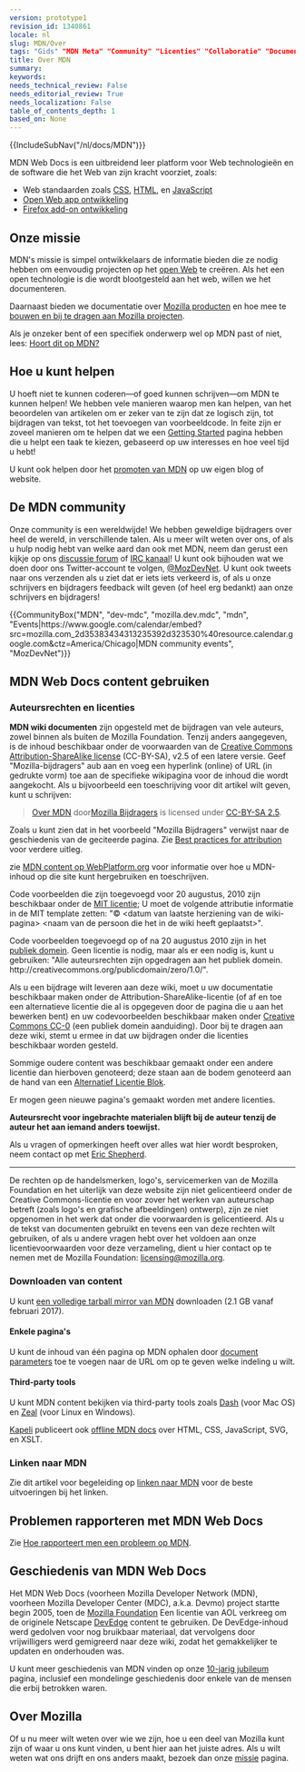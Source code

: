 ```yaml
---
version: prototype1
revision_id: 1340861
locale: nl
slug: MDN/Over
tags: "Gids" "MDN Meta" "Community" "Licenties" "Collaboratie" "Documentație" "Auteursrechten"
title: Over MDN
summary: 
keywords: 
needs_technical_review: False
needs_editorial_review: True
needs_localization: False
table_of_contents_depth: 1
based_on: None
---
```

<div>{{IncludeSubNav("/nl/docs/MDN")}}</div>

<p>MDN Web Docs is een uitbreidend leer platform voor Web technologieën en de software die het Web van zijn kracht voorziet, zoals:</p>

<ul>
 <li>Web standaarden zoals <a href="https://developer.mozilla.org/nl/docs/Web/CSS" title="/nl/docs/Web/CSS">CSS</a>, <a href="https://developer.mozilla.org/nl/docs/Web/HTML" title="/nl/docs/Web/HTML">HTML</a>, en <a href="/nl/docs/JavaScript" title="/en-US/docs/JavaScript">JavaScript</a></li>
 <li><a href="https://developer.mozilla.org/nl/docs/Apps" title="/en-US/docs/Apps">Open Web app ontwikkeling</a></li>
 <li><a href="/nl/docs/Apps" title="/nl/docs/Add-ons">Firefox add-on ontwikkeling</a></li>
</ul>

<h2 id="Onze_missie">Onze missie</h2>

<p>MDN's missie is simpel ontwikkelaars de informatie bieden die ze nodig hebben om eenvoudig projecten op het <a href="https://developer.mozilla.org/nl/docs/Web">open Web</a> te creëren. Als het een open technologie is die wordt blootgesteld aan het web, willen we het documenteren.</p>

<p>Daarnaast bieden we documentatie over <a href="https://developer.mozilla.org/nl/docs/Mozilla">Mozilla producten</a> en hoe mee te&nbsp; <a href="https://developer.mozilla.org/nl/docs/Mozilla">bouwen en bij te dragen aan Mozilla projecten</a>.</p>

<p>Als je onzeker bent of een specifiek onderwerp wel op MDN past of niet, lees: <a href="https://developer.mozilla.org/nl/docs/MDN/Contribute/Guidelines/Does_this_belong_on_MDN">Hoort dit op MDN?</a></p>

<h2 id="Hoe_u_kunt_helpen">Hoe u kunt helpen</h2>

<p>U hoeft niet te kunnen coderen—of goed kunnen schrijven—om MDN te kunnen helpen! We hebben vele manieren waarop men kan helpen, van het beoordelen van artikelen om er zeker van te zijn dat ze logisch zijn, tot bijdragen van tekst, tot het toevoegen van voorbeeldcode. In feite zijn er zoveel manieren om te helpen dat we een <a href="https://developer.mozilla.org/nl/docs/MDN/Getting_started">Getting Started</a> pagina hebben die u helpt een taak te kiezen, gebaseerd op uw interesses en hoe veel tijd u hebt!</p>

<p>U kunt ook helpen door het <a href="/nl/docs/MDN/About/Promote">promoten van MDN</a> op uw eigen blog of website.</p>

<h2 id="De_MDN_community">De MDN community</h2>

<p>Onze community is een wereldwijde! We hebben geweldige bijdragers over heel de wereld, in verschillende talen. Als u meer wilt weten over ons, of als u hulp nodig hebt van welke aard dan ook met MDN, neem dan gerust een kijkje op ons <a href="https://discourse.mozilla-community.org/c/mdn">discussie forum</a> of <a href="irc://irc.mozilla.org#mdn">IRC kanaal</a>! U kunt ook bijhouden wat we doen door ons Twitter-account te volgen, <a href="http://twitter.com/MozDevNet">@MozDevNet</a>. U kunt ook tweets naar ons verzenden als u ziet dat er iets iets verkeerd is, of als u onze schrijvers en bijdragers feedback wilt geven (of heel erg bedankt) aan onze schrijvers en bijdragers!</p>

<p>{{CommunityBox("MDN", "dev-mdc", "mozilla.dev.mdc", "mdn", "Events|https://www.google.com/calendar/embed?src=mozilla.com_2d35383434313235392d323530%40resource.calendar.google.com&amp;ctz=America/Chicago|MDN community events", "MozDevNet")}}</p>

<h2 id="MDN_Web_Docs_content_gebruiken">MDN Web Docs content gebruiken</h2>

<h3 id="Auteursrechten_en_licenties">Auteursrechten en licenties</h3>

<p><strong>MDN wiki documenten</strong> zijn opgesteld met de bijdragen van vele auteurs, zowel binnen als buiten de Mozilla Foundation. Tenzij anders aangegeven, is de inhoud beschikbaar onder de voorwaarden van de <a class="external text" href="http://creativecommons.org/licenses/by-sa/2.5/" rel="nofollow" title="http://creativecommons.org/licenses/by-sa/2.5/">Creative Commons Attribution-ShareAlike license</a> (CC-BY-SA), v2.5 of een latere versie. Geef "Mozilla-bijdragers" aub aan en voeg een hyperlink (online) of URL (in gedrukte vorm) toe aan de specifieke wikipagina voor de inhoud die wordt aangekocht. Als u bijvoorbeeld een toeschrijving voor dit artikel wilt geven, kunt u schrijven:</p>

<blockquote><a href="https://developer.mozilla.org/nl/docs/MDN/Over">Over MDN</a> door<a href="https://developer.mozilla.org/nl/docs/MDN/Over$history">Mozilla Bijdragers</a> is licensed under <a href="http://creativecommons.org/licenses/by-sa/2.5/">CC-BY-SA 2.5</a>.</blockquote>

<p>Zoals u kunt zien dat in het voorbeeld "Mozilla Bijdragers" verwijst naar de geschiedenis van de geciteerde pagina. Zie <a href="http://wiki.creativecommons.org/Marking/Users">Best practices for attribution</a> voor verdere uitleg.</p>

<div class="note">
<p>zie <a href="https://developer.mozilla.org/nl/docs/Archive/Meta_docs/MDN_content_on_WebPlatform.org" title="/en-US/docs/MDN_content_on_WebPlatform.org">MDN content op WebPlatform.org</a> voor informatie over hoe u MDN-inhoud op die site kunt hergebruiken en toeschrijven.</p>
</div>

<p>Code voorbeelden die zijn toegevoegd voor 20 augustus, 2010 zijn beschikbaar onder de <a class="external" href="http://www.opensource.org/licenses/mit-license.php" title="http://www.opensource.org/licenses/mit-license.php">MIT licentie</a>; U moet de volgende attributie informatie in de MIT template zetten:&nbsp;"© &lt;datum van laatste herziening van de wiki-pagina&gt; &lt;naam van de persoon die het in de wiki heeft geplaatst&gt;".</p>

<p>Code voorbeelden toegevoegd op of na 20 augustus 2010 zijn in het <a class="external" href="http://creativecommons.org/publicdomain/zero/1.0/" title="http://wiki.creativecommons.org/Public_domain">publiek domein</a>. Geen licentie is nodig, maar als er een nodig is, kunt u gebruiken:&nbsp;"Alle auteursrechten zijn opgedragen aan het publiek domein. http://creativecommons.org/publicdomain/zero/1.0/".</p>

<p>Als u een bijdrage wilt leveren aan deze wiki, moet u uw documentatie beschikbaar maken onder de Attribution-ShareAlike-licentie (of af en toe een alternatieve licentie die al is opgegeven door de pagina die u aan het bewerken bent) en uw codevoorbeelden beschikbaar maken onder <a href="http://creativecommons.org/publicdomain/zero/1.0/" title="http://creativecommons.org/publicdomain/zero/1.0/">Creative Commons CC-0</a> (een publiek domein aanduiding). Door bij te dragen aan deze wiki, stemt u ermee in dat uw bijdragen onder die licenties beschikbaar worden gesteld.</p>

<p>Sommige oudere content was beschikbaar gemaakt onder een andere licentie dan hierboven genoteerd; deze staan aan de bodem genoteerd aan de hand van een <a class="internal" href="https://developer.mozilla.org/nl/docs/Archive/Meta_docs/Examples/Alternate_License_Block" title="Project:En/Examples/Alternate License Block">Alternatief Licentie Blok</a>.</p>

<div class="warning">
<p>Er mogen geen nieuwe pagina's gemaakt worden met andere licenties.</p>
</div>

<p><strong>Auteursrecht voor ingebrachte materialen blijft bij de auteur tenzij de auteur het aan iemand anders toewijst.</strong></p>

<p>Als u vragen of opmerkingen heeft over alles wat hier wordt besproken, neem contact op met <a class="external" href="mailto:eshepherd@mozilla.com" rel="nofollow" title="mailto:eshepherd@mozilla.com">Eric Shepherd</a>.</p>

<hr />
<p>De rechten op de handelsmerken, logo's, servicemerken van de Mozilla Foundation en het uiterlijk van deze website zijn niet gelicentieerd onder de Creative Commons-licentie en voor zover het werken van auteurschap betreft (zoals logo's en grafische afbeeldingen) ontwerp), zijn ze niet opgenomen in het werk dat onder die voorwaarden is gelicentieerd. Als u de tekst van documenten gebruikt en tevens een van deze rechten wilt gebruiken, of als u andere vragen hebt over het voldoen aan onze licentievoorwaarden voor deze verzameling, dient u hier contact op te nemen met de Mozilla Foundation: <a class="external text" href="mailto:licensing@mozilla.org" rel="nofollow" title="mailto:licensing@mozilla.org">licensing@mozilla.org</a>.</p>

<h3 id="Downloaden_van_content">Downloaden van content</h3>

<p>U kunt <a href="https://mdn-downloads.s3-us-west-2.amazonaws.com/developer.mozilla.org.tar.gz">een volledige tarball mirror van MDN</a> downloaden (2.1 GB vanaf februari 2017).</p>

<h4 id="Enkele_pagina's">Enkele pagina's</h4>

<p>U kunt de inhoud van één pagina op MDN ophalen door <a href="/nl/docs/MDN/Kuma/API#Document_parameters">document parameters</a> toe te voegen naar de URL om op te geven welke indeling u wilt.</p>

<h4 id="Third-party_tools">Third-party tools</h4>

<p>U kunt MDN content bekijken via third-party tools zoals <a href="http://kapeli.com/dash">Dash</a> (voor Mac OS) en <a href="http://zealdocs.org/">Zeal</a> (voor Linux en Windows).</p>

<p><a href="https://kapeli.com/">Kapeli</a> publiceert ook <a href="https://kapeli.com/mdn_offline">offline MDN docs</a> over HTML, CSS, JavaScript, SVG, en XSLT.</p>

<h3 id="Linken_naar_MDN">Linken naar MDN</h3>

<p>Zie dit artikel voor begeleiding op <a href="/nl/docs/MDN/About/Linking_to_MDN">linken naar MDN</a> voor de beste uitvoeringen bij het linken.</p>

<h2 id="Problemen_rapporteren_met_MDN_Web_Docs">Problemen rapporteren met MDN Web Docs</h2>

<p>Zie <a href="/nl/docs/MDN/Contribute/Howto/Report_a_problem">Hoe rapporteert men een probleem op MDN</a>.</p>

<h2 id="Geschiedenis_van_MDN_Web_Docs">Geschiedenis van MDN Web Docs</h2>

<p>Het MDN Web Docs (voorheen Mozilla Developer Network (MDN), voorheen Mozilla Developer Center (MDC), a.k.a. Devmo) project startte begin 2005, toen de <a class="external" href="http://www.mozillafoundation.org">Mozilla Foundation</a> Een licentie van AOL verkreeg om de originele Netscape <a href="https://web.archive.org/web/*/devedge.netscape.com" title="Project:en/DevEdge">DevEdge</a> content te gebruiken. De DevEdge-inhoud werd gedolven voor nog bruikbaar materiaal, dat vervolgens door vrijwilligers werd gemigreerd naar deze wiki, zodat het gemakkelijker te updaten en onderhouden was.</p>

<p>U kunt meer geschiedenis van MDN vinden op onze <a href="/nl/docs/MDN_at_ten">10-jarig jubileum</a> pagina, inclusief een mondelinge geschiedenis door enkele van de mensen die erbij betrokken waren.</p>

<h2 id="Over_Mozilla">Over Mozilla</h2>

<p>Of u nu meer wilt weten over wie we zijn, hoe u een deel van Mozilla kunt zijn of waar u ons kunt vinden, u bent hier aan het juiste adres. Als u wilt weten wat ons drijft en ons anders maakt, bezoek dan onze <a href="https://www.mozilla.org/nl/mission/">missie</a> pagina.</p>

